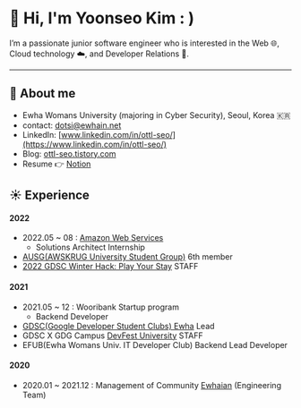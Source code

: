# 👋 Hi, I'm Yoonseo Kim  : )
I’m a passionate junior software engineer who is interested in the Web 🌐, Cloud technology ☁️, and Developer Relations 🥑.  

- - -

## 🙂 About me
- Ewha Womans University (majoring in Cyber Security), Seoul, Korea 🇰🇷
- contact: dotsi@ewhain.net
- LinkedIn: [www.linkedin.com/in/ottl-seo/](https://www.linkedin.com/in/ottl-seo/)
- Blog: [ottl-seo.tistory.com](https://ottl-seo.tistory.com/)
- Resume 👉 [Notion](https://yoonseo.notion.site/Yoonseo-Kim-fbbf3a2a865b4d63b6e86ee1478e23c8) 

## ☀️ Experience
#### 2022
- 2022.05 ~ 08 : [Amazon Web Services](https://github.com/aws)
  - Solutions Architect Internship
- [AUSG(AWSKRUG University Student Group)](https://ausg.me/) 6th member
- [2022 GDSC Winter Hack: Play Your Stay](https://gdsckoreahackathon2022.github.io/) STAFF

#### 2021
- 2021.05 ~ 12 : Wooribank Startup program 
  - Backend Developer
- [GDSC(Google Developer Student Clubs) Ewha](https://gdscewha.tistory.com/) Lead
- GDSC X GDG Campus [DevFest University](https://festa.io/events/1862/) STAFF
- EFUB(Ewha Womans Univ. IT Developer Club) Backend Lead Developer

#### 2020
- 2020.01 ~ 2021.12 : Management of Community [Ewhaian](https://www.ewhaian.com/) (Engineering Team)

